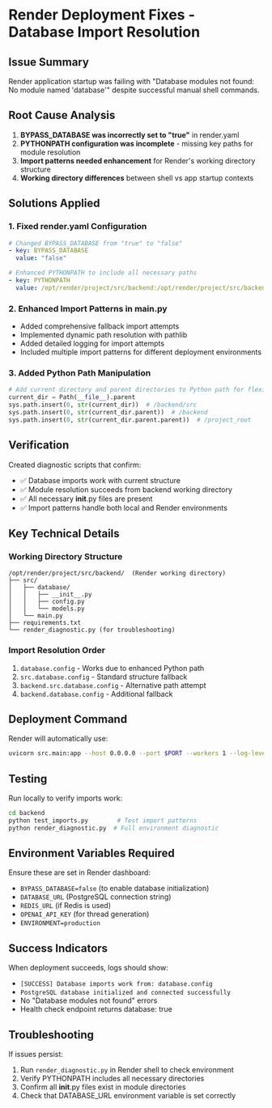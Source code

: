 # Render Deployment Fixes - Database Import Resolution

## Issue Summary
Render application startup was failing with "Database modules not found: No module named 'database'" despite successful manual shell commands.

## Root Cause Analysis
1. **BYPASS_DATABASE was incorrectly set to "true"** in render.yaml
2. **PYTHONPATH configuration was incomplete** - missing key paths for module resolution
3. **Import patterns needed enhancement** for Render's working directory structure
4. **Working directory differences** between shell vs app startup contexts

## Solutions Applied

### 1. Fixed render.yaml Configuration
```yaml
# Changed BYPASS_DATABASE from "true" to "false"
- key: BYPASS_DATABASE
  value: "false"

# Enhanced PYTHONPATH to include all necessary paths
- key: PYTHONPATH
  value: /opt/render/project/src/backend:/opt/render/project/src/backend/src:/opt/render/project/src
```

### 2. Enhanced Import Patterns in main.py
- Added comprehensive fallback import attempts
- Implemented dynamic path resolution with pathlib
- Added detailed logging for import attempts
- Included multiple import patterns for different deployment environments

### 3. Added Python Path Manipulation
```python
# Add current directory and parent directories to Python path for flexible imports
current_dir = Path(__file__).parent
sys.path.insert(0, str(current_dir))  # /backend/src
sys.path.insert(0, str(current_dir.parent))  # /backend
sys.path.insert(0, str(current_dir.parent.parent))  # /project_root
```

## Verification
Created diagnostic scripts that confirm:
- ✅ Database imports work with current structure
- ✅ Module resolution succeeds from backend working directory
- ✅ All necessary __init__.py files are present
- ✅ Import patterns handle both local and Render environments

## Key Technical Details

### Working Directory Structure
```
/opt/render/project/src/backend/  (Render working directory)
├── src/
│   ├── database/
│   │   ├── __init__.py
│   │   ├── config.py
│   │   └── models.py
│   └── main.py
├── requirements.txt
└── render_diagnostic.py (for troubleshooting)
```

### Import Resolution Order
1. `database.config` - Works due to enhanced Python path
2. `src.database.config` - Standard structure fallback
3. `backend.src.database.config` - Alternative path attempt
4. `backend.database.config` - Additional fallback

## Deployment Command
Render will automatically use:
```bash
uvicorn src.main:app --host 0.0.0.0 --port $PORT --workers 1 --log-level info
```

## Testing
Run locally to verify imports work:
```bash
cd backend
python test_imports.py        # Test import patterns
python render_diagnostic.py  # Full environment diagnostic
```

## Environment Variables Required
Ensure these are set in Render dashboard:
- `BYPASS_DATABASE=false` (to enable database initialization)
- `DATABASE_URL` (PostgreSQL connection string)
- `REDIS_URL` (if Redis is used)
- `OPENAI_API_KEY` (for thread generation)
- `ENVIRONMENT=production`

## Success Indicators
When deployment succeeds, logs should show:
- `[SUCCESS] Database imports work from: database.config`
- `PostgreSQL database initialized and connected successfully`
- No "Database modules not found" errors
- Health check endpoint returns database: true

## Troubleshooting
If issues persist:
1. Run `render_diagnostic.py` in Render shell to check environment
2. Verify PYTHONPATH includes all necessary directories
3. Confirm all __init__.py files exist in module directories
4. Check that DATABASE_URL environment variable is set correctly
